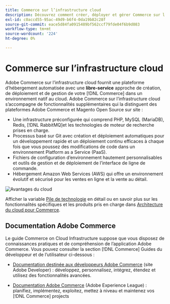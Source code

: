 ```yaml
---
title: Commerce sur l’infrastructure cloud
description: Découvrez comment créer, déployer et gérer Commerce sur l’infrastructure cloud.
exl-id: c0accd55-95ac-49d9-b6f4-0da19b82c28f
source-git-commit: eace5d84fa0915489bf562ccf79fde04f6b9d083
workflow-type: tm+mt
source-wordcount: '224'
ht-degree: 0%

---
```


# Commerce sur l’infrastructure cloud

Adobe Commerce sur l’infrastructure cloud fournit une plateforme d’hébergement automatisée avec une **libre-service** approche de création, de déploiement et de gestion de votre [!DNL Commerce] dans un environnement natif au cloud. Adobe Commerce sur l’infrastructure cloud s’accompagne de fonctionnalités supplémentaires qui la distinguent des plateformes Adobe Commerce et Magento Open Source sur site :

- Une infrastructure préconfigurée qui comprend PHP, MySQL (MariaDB), Redis, [!DNL RabbitMQ]et les technologies de moteur de recherche prises en charge.
- Processus basé sur Git avec création et déploiement automatiques pour un développement rapide et un déploiement continu efficaces à chaque fois que vous poussez des modifications de code dans un environnement Platform as a Service (PaaS).
- Fichiers de configuration d’environnement hautement personnalisables et outils de gestion et de déploiement de l’interface de ligne de commande.
- Hébergement Amazon Web Services (AWS) qui offre un environnement évolutif et sécurisé pour les ventes en ligne et la vente au détail.

![Avantages du cloud](../assets/CloudBenefits.svg)

Afficher la variable [Pile de technologie](architecture/tech-stack.md) en détail ou en savoir plus sur les fonctionnalités spécifiques et les produits pris en charge dans [Architecture du cloud pour Commerce](architecture/cloud-architecture.md).

<div id="recs-overview-body-1"></div>
<div id="recs-overview-body-2"></div>
<div id="recs-overview-body-3"></div>
<div id="recs-overview-body-4"></div>
<div id="recs-overview-body-5"></div>
<div id="recs-overview-body-6"></div>

## Documentation Adobe Commerce

Le guide Commerce on Cloud Infrastructure suppose que vous disposez de connaissances pratiques et de compréhension de l’application Adobe Commerce. Vous pouvez consulter la section [!DNL Commerce] Guides du développeur et de l’utilisateur ci-dessous :

- [Documentation destinée aux développeurs Adobe Commerce](https://developer.adobe.com/commerce/docs/) (site Adobe Developer) : développez, personnalisez, intégrez, étendez et utilisez des fonctionnalités avancées.

- [Documentation Adobe Commerce](https://experienceleague.adobe.com/docs/commerce.html) (Adobe Experience League) : planifiez, implémentez, exploitez, mettez à niveau et maintenez vos [!DNL Commerce] projects
